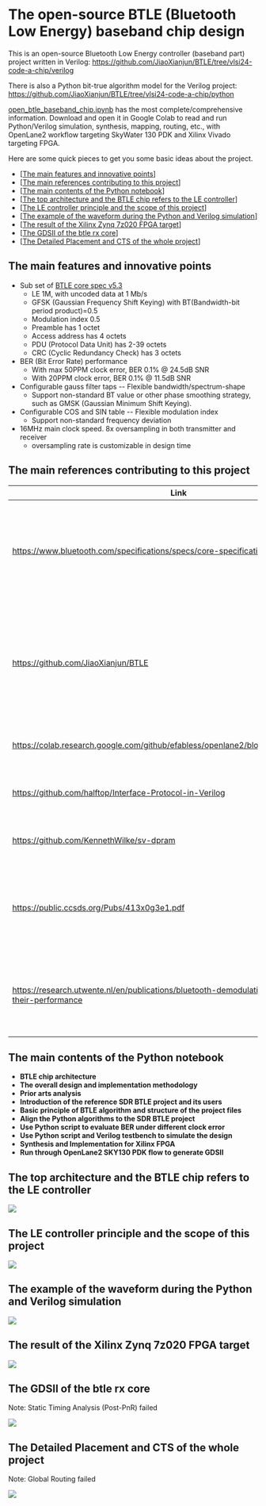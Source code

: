 <!--
Author: Xianjun Jiao <putaoshu@msn.com>
SPDX-FileCopyrightText: 2024 Xianjun Jiao
SPDX-License-Identifier: Apache-2.0 license
-->

# The open-source BTLE (Bluetooth Low Energy) baseband chip design

This is an open-source Bluetooth Low Energy controller (baseband part) project written in Verilog: https://github.com/JiaoXianjun/BTLE/tree/vlsi24-code-a-chip/verilog

There is also a Python bit-true algorithm model for the Verilog project: https://github.com/JiaoXianjun/BTLE/tree/vlsi24-code-a-chip/python

[open_btle_baseband_chip.ipynb](open_btle_baseband_chip.ipynb) has the most complete/comprehensive information. Download and open it in Google Colab to read and run Python/Verilog simulation, synthesis, mapping, routing, etc., with OpenLane2 workflow targeting SkyWater 130 PDK and Xilinx Vivado targeting FPGA.

Here are some quick pieces to get you some basic ideas about the project.

- [[The main features and innovative points](#The-main-features-and-innovative-points)]
- [[The main references contributing to this project](#The-main-references-contributing-to-this-project)]
- [[The main contents of the Python notebook](#The-main-contents-of-the-Python-notebook)]
- [[The top architecture and the BTLE chip refers to the LE controller](#The-top-architecture-and-the-BTLE-chip-refers-to-the-LE-controller)]
- [[The LE controller principle and the scope of this project](#The-LE-controller-principle-and-the-scope-of-this-project)]
- [[The example of the waveform during the Python and Verilog simulation](#The-example-of-the-waveform-during-the-Python-and-Verilog-simulation)]
- [[The result of the Xilinx Zynq 7z020 FPGA target](#The-result-of-the-Xilinx-Zynq-7z020-FPGA-target)]
- [[The GDSII of the btle rx core](#The-GDSII-of-the-btle-rx-core)]
- [[The Detailed Placement and CTS of the whole project](#The-Detailed-Placement-and-CTS-of-the-whole-project)]

## The main features and innovative points
- Sub set of [BTLE core spec v5.3](https://www.bluetooth.org/DocMan/handlers/DownloadDoc.ashx?doc_id=521059)
  - LE 1M, with uncoded data at 1 Mb/s
  - GFSK (Gaussian Frequency Shift Keying) with BT(Bandwidth-bit period product)=0.5
  - Modulation index 0.5
  - Preamble has 1 octet
  - Access address has 4 octets
  - PDU (Protocol Data Unit) has 2-39 octets
  - CRC (Cyclic Redundancy Check) has 3 octets
- BER (Bit Error Rate) performance
  - With max 50PPM clock error, BER 0.1% @ 24.5dB SNR
  - With 20PPM clock error, BER 0.1% @ 11.5dB SNR
- Configurable gauss filter taps -- Flexible bandwidth/spectrum-shape
  - Support non-standard BT value or other phase smoothing strategy, such as GMSK (Gaussian Minimum Shift Keying).
- Configurable COS and SIN table -- Flexible modulation index
  - Support non-standard frequency deviation
- 16MHz main clock speed. 8x oversampling in both transmitter and receiver
  - oversampling rate is customizable in design time

## The main references contributing to this project

Link|Role
----|----
https://www.bluetooth.com/specifications/specs/core-specification-5-3/|Core Specification 5.3 is the main reference. Mainly PartA&B of Vol6: Low Energy Controller
https://github.com/JiaoXianjun/BTLE|The starting point of this project. Created ~10 years ago by me. The new design files are in BTLE/python and BTLE/verilog directories
https://colab.research.google.com/github/efabless/openlane2/blob/main/notebook.ipynb|The OpenLane2 work flow I learnt/copied
https://github.com/halftop/Interface-Protocol-in-Verilog|general_uart is used for HCI (Host Controller Interface)
https://github.com/KennethWilke/sv-dpram|Dual port ram (modified in this project) IP
https://public.ccsds.org/Pubs/413x0g3e1.pdf|Figure 3-3: GMSK Using a Quadrature Modulator -- The GFSK modulation method adopted in this project
https://research.utwente.nl/en/publications/bluetooth-demodulation-algorithms-and-their-performance|Fig. 6. Phase-shift discriminator -- The GFSK demodulation method adopted in this project


## The main contents of the Python notebook
- **BTLE chip architecture**
- **The overall design and implementation methodology**
- **Prior arts analysis**
- **Introduction of the reference SDR BTLE project and its users**
- **Basic principle of BTLE algorithm and structure of the project files**
- **Align the Python algorithms to the SDR BTLE project**
- **Use Python script to evaluate BER under different clock error**
- **Use Python script and Verilog testbench to simulate the design**
- **Synthesis and Implementation for Xilinx FPGA**
- **Run through OpenLane2 SKY130 PDK flow to generate GDSII**

## The top architecture and the BTLE chip refers to the LE controller

![](architecture.png)

## The LE controller principle and the scope of this project

![](btle-principle.png)

## The example of the waveform during the Python and Verilog simulation

![](btle-python-verilog-waveform.png)

## The result of the Xilinx Zynq 7z020 FPGA target

![](btle_controller_xilinx_7z020.jpg)

## The GDSII of the btle rx core

Note: Static Timing Analysis (Post-PnR) failed

![](btle_rx_core-openlane-GDSII.png)

## The Detailed Placement and CTS of the whole project

Note: Global Routing failed

![](btle-top-openlane-detailed-placement-cts.png)

